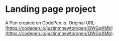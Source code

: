 # Landing page project

A Pen created on CodePen.io. Original URL: [https://codepen.io/justinmnewton/pen/QWGqXMb](https://codepen.io/justinmnewton/pen/QWGqXMb).

